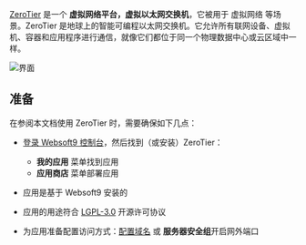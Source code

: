 [ZeroTier](https://www.zerotier.com) 是一个 **虚拟网络平台，虚拟以太网交换机**，它被用于 虚拟网络  等场景。ZeroTier 是地球上的智能可编程以太网交换机。它允许所有联网设备、虚拟机、容器和应用程序进行通信，就像它们都位于同一个物理数据中心或云区域中一样。


![界面](https://libs.websoft9.com/Websoft9/DocsPicture/zh/zerotier/zerotier-gui-websoft9.png)


## 准备

在参阅本文档使用 ZeroTier 时，需要确保如下几点：

- [登录 Websoft9 控制台](./login-console)，然后找到（或安装）ZeroTier：
  - **我的应用** 菜单找到应用 
  - **应用商店** 菜单部署应用

- 应用是基于 Websoft9 安装的


- 应用的用途符合 [LGPL-3.0](https://opensource.org/licenses/LGPL-3.0) 开源许可协议


- 为应用准备配置访问方式：[配置域名](./domain-set) 或 **服务器安全组**开启网外端口